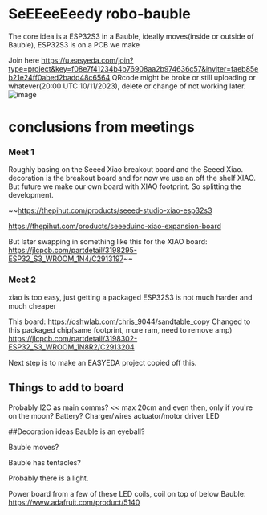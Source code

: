 # SeEEeeEeedy robo-bauble
The core idea is a ESP32S3 in a Bauble, ideally moves(inside or outside of Bauble), ESP32S3 is on a PCB we make

Join here https://u.easyeda.com/join?type=project&key=f08e7f41234b4b76908aa2b974636c57&inviter=faeb85eb21e24ff0abed2badd48c6564
QRcode might be broke or still uploading or whatever(20:00 UTC 10/11/2023), delete or change of not working later.
![image](https://github.com/tiffoknee/robo-bauble/assets/812771/fa0de807-758e-4f1b-a588-5c86f541ab2e)


# conclusions from meetings
### Meet 1

Roughly basing on the Seeed Xiao breakout board and the Seeed Xiao. decoration is the breakout board and for now we use an off the shelf XIAO. But future we make our own board with XIAO footprint. So splitting the development.

~~https://thepihut.com/products/seeed-studio-xiao-esp32s3

https://thepihut.com/products/seeeduino-xiao-expansion-board

But later swapping in something like this for the XIAO board: https://jlcpcb.com/partdetail/3198295-ESP32_S3_WROOM_1N4/C2913197~~

### Meet 2
xiao is too easy, just getting a packaged ESP32S3 is not much harder and much cheaper

This board: https://oshwlab.com/chris_9044/sandtable_copy
Changed to this packaged chip(same footprint, more ram, need to remove amp) https://jlcpcb.com/partdetail/3198302-ESP32_S3_WROOM_1N8R2/C2913204

Next step is to make an EASYEDA project copied off this.

## Things to add to board
Probably I2C as main comms? << max 20cm and even then, only if you're on the moon?
Battery?
Charger/wires
actuator/motor driver
LED

##Decoration ideas
Bauble is an eyeball?

Bauble moves?

Bauble has tentacles?

Probably there is a light.

Power board from a few of these LED coils, coil on top of below Bauble: https://www.adafruit.com/product/5140
